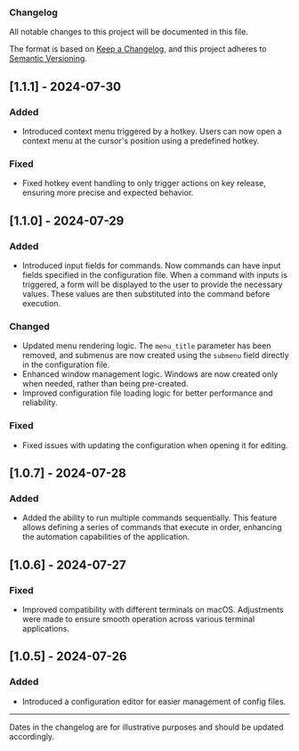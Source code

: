 ### Changelog

All notable changes to this project will be documented in this file.

The format is based on [Keep a Changelog](https://keepachangelog.com/en/1.0.0/),
and this project adheres to [Semantic Versioning](https://semver.org/spec/v2.0.0.html).

## [1.1.1] - 2024-07-30
### Added
- Introduced context menu triggered by a hotkey. Users can now open a context menu at the cursor's position using a predefined hotkey.

### Fixed
- Fixed hotkey event handling to only trigger actions on key release, ensuring more precise and expected behavior.

## [1.1.0] - 2024-07-29
### Added
- Introduced input fields for commands. Now commands can have input fields specified in the configuration file. When a command with inputs is triggered, a form will be displayed to the user to provide the necessary values. These values are then substituted into the command before execution.

### Changed
- Updated menu rendering logic. The `menu_title` parameter has been removed, and submenus are now created using the `submenu` field directly in the configuration file.
- Enhanced window management logic. Windows are now created only when needed, rather than being pre-created.
- Improved configuration file loading logic for better performance and reliability.

### Fixed
- Fixed issues with updating the configuration when opening it for editing.

## [1.0.7] - 2024-07-28
### Added
- Added the ability to run multiple commands sequentially. This feature allows defining a series of commands that execute in order, enhancing the automation capabilities of the application.

## [1.0.6] - 2024-07-27
### Fixed
- Improved compatibility with different terminals on macOS. Adjustments were made to ensure smooth operation across various terminal applications.

## [1.0.5] - 2024-07-26
### Added
- Introduced a configuration editor for easier management of config files.

---

Dates in the changelog are for illustrative purposes and should be updated accordingly.